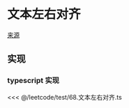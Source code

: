 # 文本左右对齐
[来源](https://leetcode.cn/problems/text-justification/)

## 实现

### typescript 实现

<<< @/leetcode/test/68.文本左右对齐.ts

